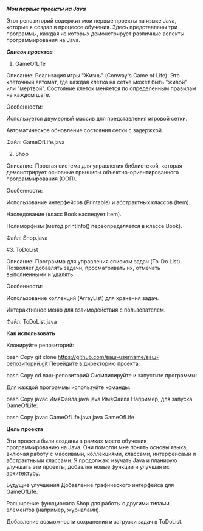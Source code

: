 ***Мои первые проекты на Java***

Этот репозиторий содержит мои первые проекты на языке Java, которые я создал в процессе обучения. Здесь представлены три программы, каждая из которых демонстрирует различные аспекты программирования на Java.

***Список проектов***
1. GameOfLife

Описание: Реализация игры "Жизнь" (Conway's Game of Life). Это клеточный автомат, где каждая клетка на сетке может быть "живой" или "мертвой". Состояние клеток меняется по определенным правилам на каждом шаге.

Особенности:

Используется двумерный массив для представления игровой сетки.

Автоматическое обновление состояния сетки с задержкой.

Файл: GameOfLife.java

2. Shop

Описание: Простая система для управления библиотекой, которая демонстрирует основные принципы объектно-ориентированного программирования (ООП).

Особенности:

Использование интерфейсов (Printable) и абстрактных классов (Item).

Наследование (класс Book наследует Item).

Полиморфизм (метод printInfo() переопределяется в классе Book).

Файл: Shop.java

#3. ToDoList

Описание: Программа для управления списком задач (To-Do List). Позволяет добавлять задачи, просматривать их, отмечать выполненными и удалять.

Особенности:

Использование коллекций (ArrayList) для хранения задач.

Интерактивное меню для взаимодействия с пользователем.

Файл: ToDoList.java

**Как использовать**

Клонируйте репозиторий:

bash
Copy
git clone https://github.com/ваш-username/ваш-репозиторий.git
Перейдите в директорию проекта:

bash
Copy
cd ваш-репозиторий
Скомпилируйте и запустите программы:

Для каждой программы используйте команды:

bash
Copy
javac ИмяФайла.java
java ИмяФайла
Например, для запуска GameOfLife:

bash
Copy
javac GameOfLife.java
java GameOfLife

**Цель проекта**

Эти проекты были созданы в рамках моего обучения программированию на Java. 
Они помогли мне понять основы языка, включая работу с массивами, коллекциями, классами, интерфейсами и абстрактными классами. 
Я продолжаю изучать Java и планирую улучшать эти проекты, добавляя новые функции и улучшая их архитектуру.

Будущие улучшения
Добавление графического интерфейса для GameOfLife.

Расширение функционала Shop для работы с другими типами элементов (например, журналами).

Добавление возможности сохранения и загрузки задач в ToDoList.
